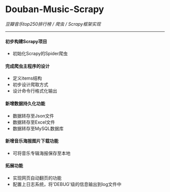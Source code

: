 # Douban-Music-Scrapy

_豆瓣音乐top250排行榜 / 爬虫 / Scrapy框架实现_

---
#### 初步构建Scrapy项目

+ 初始化Scrapy的Spider爬虫

#### 完成爬虫主程序的设计

+ 定义items结构
+ 初步设计爬取方式
+ 设计命令行格式化输出

#### 新增数据持久化功能

+ 数据转存至Json文件
+ 数据转存至Excel文件
+ 数据转存至MySQL数据库

#### 新增音乐海报图片下载功能

+ 可将音乐专辑海报保存至本地

#### 拓展功能

+ 实现网页自动翻页的功能
+ 配置上日志系统，将'DEBUG'级的信息输出到log文件中
